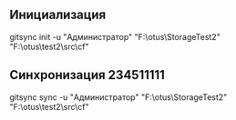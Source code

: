 ## Инициализация

gitsync init -u "Администратор" "F:\otus\StorageTest2" "F:\otus\test2\src\cf"

## Синхронизация 234511111

gitsync sync -u "Администратор" "F:\otus\StorageTest2" "F:\otus\test2\src\cf"